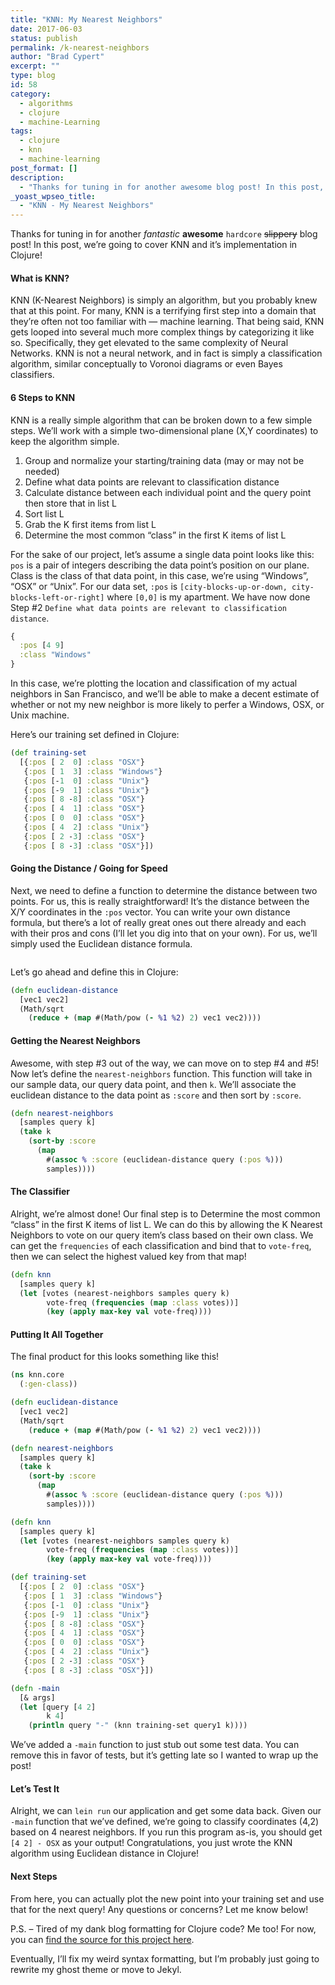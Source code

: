 ```yaml
---
title: "KNN: My Nearest Neighbors"
date: 2017-06-03
status: publish
permalink: /k-nearest-neighbors
author: "Brad Cypert"
excerpt: ""
type: blog
id: 58
category:
  - algorithms
  - clojure
  - machine-Learning
tags:
  - clojure
  - knn
  - machine-learning
post_format: []
description:
  - "Thanks for tuning in for another awesome blog post! In this post, we're going to cover KNN and it's implementation in Clojure!"
_yoast_wpseo_title:
  - "KNN - My Nearest Neighbors"
---
```


Thanks for tuning in for another _fantastic_ **awesome** `hardcore` <del>slippery</del> blog post! In this post, we’re going to cover KNN and it’s implementation in Clojure!

#### What is KNN?

KNN (K-Nearest Neighbors) is simply an algorithm, but you probably knew that at this point. For many, KNN is a terrifying first step into a domain that they’re often not too familiar with — machine learning. That being said, KNN gets looped into several much more complex things by categorizing it like so. Specifically, they get elevated to the same complexity of Neural Networks. KNN is not a neural network, and in fact is simply a classification algorithm, similar conceptually to Voronoi diagrams or even Bayes classifiers.

#### 6 Steps to KNN

KNN is a really simple algorithm that can be broken down to a few simple steps. We’ll work with a simple two-dimensional plane (X,Y coordinates) to keep the algorithm simple.

1. Group and normalize your starting/training data (may or may not be needed)
2. Define what data points are relevant to classification distance
3. Calculate distance between each individual point and the query point then store that in list L
4. Sort list L
5. Grab the K first items from list L
6. Determine the most common “class” in the first K items of list L

For the sake of our project, let’s assume a single data point looks like this: `pos` is a pair of integers describing the data point’s position on our plane. Class is the class of that data point, in this case, we’re using “Windows”, “OSX” or “Unix”. For our data set, `:pos` is `[city-blocks-up-or-down, city-blocks-left-or-right]` where `[0,0]` is my apartment. We have now done Step #2 `Define what data points are relevant to classification distance`.

```clojure
{
  :pos [4 9]
  :class "Windows"
}

```

In this case, we’re plotting the location and classification of my actual neighbors in San Francisco, and we’ll be able to make a decent estimate of whether or not my new neighbor is more likely to perfer a Windows, OSX, or Unix machine.

Here’s our training set defined in Clojure:

```clojure
(def training-set
  [{:pos [ 2  0] :class "OSX"}
   {:pos [ 1  3] :class "Windows"}
   {:pos [-1  0] :class "Unix"}
   {:pos [-9  1] :class "Unix"}
   {:pos [ 8 -8] :class "OSX"}
   {:pos [ 4  1] :class "OSX"}
   {:pos [ 0  0] :class "OSX"}
   {:pos [ 4  2] :class "Unix"}
   {:pos [ 2 -3] :class "OSX"}
   {:pos [ 8 -3] :class "OSX"}])

```

#### Going the Distance / Going for Speed

Next, we need to define a function to determine the distance between two points. For us, this is really straightforward! It’s the distance between the X/Y coordinates in the `:pos` vector. You can write your own distance formula, but there’s a lot of really great ones out there already and each with their pros and cons (I’ll let you dig into that on your own). For us, we’ll simply used the Euclidean distance formula.

![]()

Let’s go ahead and define this in Clojure:

```clojure
(defn euclidean-distance
  [vec1 vec2]
  (Math/sqrt
    (reduce + (map #(Math/pow (- %1 %2) 2) vec1 vec2))))

```

#### Getting the Nearest Neighbors

Awesome, with step #3 out of the way, we can move on to step #4 and #5! Now let’s define the `nearest-neighbors` function. This function will take in our sample data, our query data point, and then `k`. We’ll associate the euclidean distance to the data point as `:score` and then sort by `:score`.

```clojure
(defn nearest-neighbors
  [samples query k]
  (take k
    (sort-by :score
      (map
        #(assoc % :score (euclidean-distance query (:pos %)))
        samples))))

```

#### The Classifier

Alright, we’re almost done! Our final step is to Determine the most common “class” in the first K items of list L. We can do this by allowing the K Nearest Neighbors to vote on our query item’s class based on their own class. We can get the `frequencies` of each classification and bind that to `vote-freq`, then we can select the highest valued key from that map!

```clojure
(defn knn
  [samples query k]
  (let [votes (nearest-neighbors samples query k)
        vote-freq (frequencies (map :class votes))]
        (key (apply max-key val vote-freq))))

```

#### Putting It All Together

The final product for this looks something like this!

```clojure
(ns knn.core
  (:gen-class))

(defn euclidean-distance
  [vec1 vec2]
  (Math/sqrt
    (reduce + (map #(Math/pow (- %1 %2) 2) vec1 vec2))))

(defn nearest-neighbors
  [samples query k]
  (take k
    (sort-by :score
      (map
        #(assoc % :score (euclidean-distance query (:pos %)))
        samples))))

(defn knn
  [samples query k]
  (let [votes (nearest-neighbors samples query k)
        vote-freq (frequencies (map :class votes))]
        (key (apply max-key val vote-freq))))

(def training-set
  [{:pos [ 2  0] :class "OSX"}
   {:pos [ 1  3] :class "Windows"}
   {:pos [-1  0] :class "Unix"}
   {:pos [-9  1] :class "Unix"}
   {:pos [ 8 -8] :class "OSX"}
   {:pos [ 4  1] :class "OSX"}
   {:pos [ 0  0] :class "OSX"}
   {:pos [ 4  2] :class "Unix"}
   {:pos [ 2 -3] :class "OSX"}
   {:pos [ 8 -3] :class "OSX"}])

(defn -main
  [& args]
  (let [query [4 2]
        k 4]
    (println query "-" (knn training-set query1 k))))

```

We’ve added a `-main` function to just stub out some test data. You can remove this in favor of tests, but it’s getting late so I wanted to wrap up the post!

#### Let’s Test It

Alright, we can `lein run` our application and get some data back. Given our `-main` function that we’ve defined, we’re going to classify coordinates (4,2) based on 4 nearest neighbors. If you run this program as-is, you should get `[4 2] - OSX` as your output! Congratulations, you just wrote the KNN algorithm using Euclidean distance in Clojure!

#### Next Steps

From here, you can actually plot the new point into your training set and use that for the next query! Any questions or concerns? Let me know below!

P.S. – Tired of my dank blog formatting for Clojure code? Me too! For now, you can [find the source for this project here](https://github.com/bradcypert/knn-clojure/blob/master/src/knn/core.clj).

Eventually, I’ll fix my weird syntax formatting, but I’m probably just going to rewrite my ghost theme or move to Jekyl.
